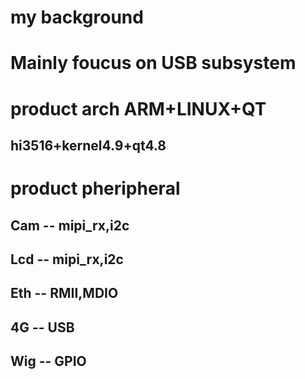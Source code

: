 # my background
# Mainly foucus on USB subsystem
# product arch ARM+LINUX+QT
## hi3516+kernel4.9+qt4.8
# product pheripheral 
## Cam -- mipi_rx,i2c
## Lcd -- mipi_rx,i2c
## Eth -- RMII,MDIO 
## 4G  -- USB
## Wig -- GPIO
